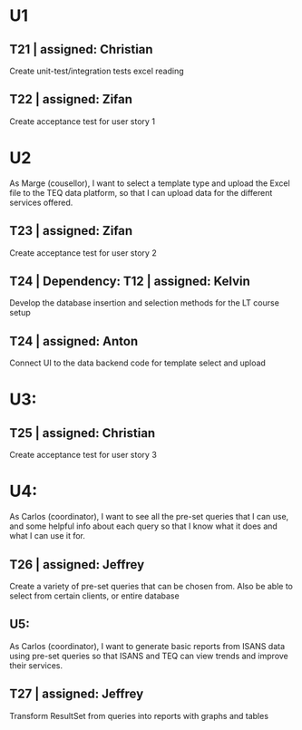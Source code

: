 # U1
## T21 | assigned: Christian
Create unit-test/integration tests excel reading

## T22 | assigned: Zifan
Create acceptance test for user story 1

# U2
As Marge (cousellor), I want to select a template type and upload the Excel
file to the TEQ data platform, so that I can upload data for the different
services offered.

## T23 | assigned: Zifan
Create acceptance test for user story 2

## T24 | Dependency: T12 | assigned: Kelvin
Develop the database insertion and selection methods for the LT course setup

## T24 | assigned: Anton
Connect UI to the data backend code for template select and upload

# U3:
## T25 | assigned: Christian 
Create acceptance test for user story 3

# U4:
As Carlos (coordinator), I want to see all the pre-set queries that I can
use, and some helpful info about each query so that I know what it does and what I can use it for.

## T26 | assigned: Jeffrey
Create a variety of pre-set queries that can be chosen from. Also be able to select from certain clients, or entire database

## U5:
As Carlos (coordinator), I want to generate basic reports from ISANS data
using pre-set queries so that ISANS and TEQ can view trends and improve their services.

## T27 | assigned: Jeffrey
Transform ResultSet from queries into reports with graphs and tables

